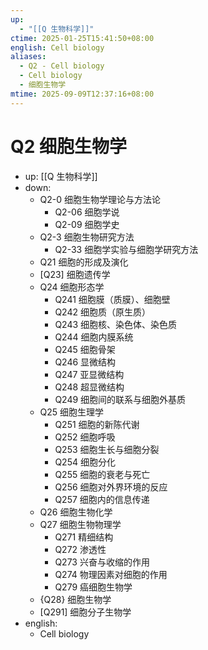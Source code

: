 ```yaml
---
up:
  - "[[Q 生物科学]]"
ctime: 2025-01-25T15:41:50+08:00
english: Cell biology
aliases:
  - Q2 - Cell biology
  - Cell biology
  - 细胞生物学
mtime: 2025-09-09T12:37:16+08:00
---
```


# Q2 细胞生物学

- up: [[Q 生物科学]]
- down:
	- Q2-0 细胞生物学理论与方法论
		- Q2-06 细胞学说
		- Q2-09 细胞学史
	- Q2-3 细胞生物研究方法
		- Q2-33 细胞学实验与细胞学研究方法
	- Q21 细胞的形成及演化
	- [Q23] 细胞遗传学
	- Q24 细胞形态学
		- Q241 细胞膜（质膜）、细胞壁
		- Q242 细胞质（原生质）
		- Q243 细胞核、染色体、染色质
		- Q244 细胞内膜系统
		- Q245 细胞骨架
		- Q246 显微结构
		- Q247 亚显微结构
		- Q248 超显微结构
		- Q249 细胞间的联系与细胞外基质
	- Q25 细胞生理学
		- Q251 细胞的新陈代谢
		- Q252 细胞呼吸
		- Q253 细胞生长与细胞分裂
		- Q254 细胞分化
		- Q255 细胞的衰老与死亡
		- Q256 细胞对外界环境的反应
		- Q257 细胞内的信息传递
	- Q26 细胞生物化学
	- Q27 细胞生物物理学
		- Q271 精细结构
		- Q272 渗透性
		- Q273 兴奋与收缩的作用
		- Q274 物理因素对细胞的作用
		- Q279 癌细胞生物学
	- {Q28} 细胞生物学
	- [Q291] 细胞分子生物学
- english:
	- Cell biology
